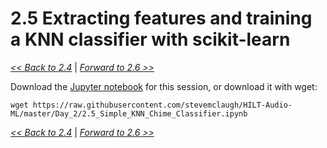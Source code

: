 # 2.5 Extracting features and training a KNN classifier with scikit-learn

[*<< Back to 2.4*](2.4.md) \| [*Forward to 2.6 >>*](2.6.md)

Download the [Jupyter notebook](https://raw.githubusercontent.com/stevemclaugh/HILT-Audio-ML/master/Day_2/2.5_Simple_KNN_Chime_Classifier.ipynb) for this session, or download it with wget:

```
wget https://raw.githubusercontent.com/stevemclaugh/HILT-Audio-ML/master/Day_2/2.5_Simple_KNN_Chime_Classifier.ipynb
```

[*<< Back to 2.4*](2.4.md) \| [*Forward to 2.6 >>*](2.6.md)
